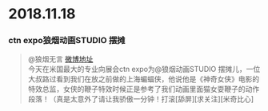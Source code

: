 # 2018.11.18

### ctn expo狼烟动画STUDIO 摆摊
> @狼烟无言  [微博地址](https://weibo.com/1497244912/H3eXbcz7K)  
>今天在米国最大的专业向展会ctn expo为@狼烟动画STUDIO 摆摊儿，一位大叔路过看到我们在放之前做的上海蝙蝠侠，他说他是《神奇女侠》电影的特效总监，女侠的鞭子特效时候正是参考了我们动画里面猫女耍鞭子的动作段落！（真是太意外了请让我骄傲一分钟！打滚[舔屏][求关注][米奇比心]  